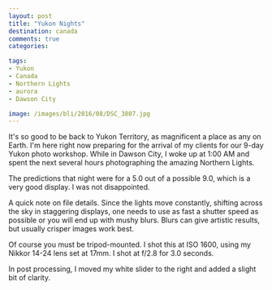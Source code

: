 ```yaml
---
layout: post
title: "Yukon Nights"
destination: canada
comments: true
categories:

tags:
- Yukon
- Canada
- Northern Lights
- aurora
- Dawson City

image: /images/bli/2016/08/DSC_3807.jpg
---
```


It's so good to be back to Yukon Territory, as magnificent a place as any on Earth. I'm here right now preparing for the arrival of my clients for our 9-day Yukon photo workshop. While in Dawson City, I woke up at 1:00 AM and spent the next several hours photographing the amazing Northern Lights.
  
<!--more-->

The predictions that night were for a 5.0 out of a possible 9.0, which is a very good display. I was not disappointed. 

A quick note on file details. Since the lights move constantly, shifting across the sky in staggering displays, one needs to use as fast a shutter speed as possible or you will end up with mushy blurs. Blurs can give artistic results, but usually crisper images work best. 

Of course you must be tripod-mounted. I shot this at ISO 1600, using my Nikkor 14-24 lens set at 17mm. I shot at f/2.8 for 3.0 seconds.

In post processing, I moved my white slider to the right and added a slight bit of clarity. 